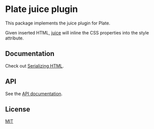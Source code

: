 # Plate juice plugin

This package implements the juice plugin for Plate.

Given inserted HTML, [juice](https://www.npmjs.com/package/juice) will inline the CSS properties into the style attribute.

## Documentation

Check out
[Serializing HTML](https://platejs.org/docs/serializing-html).

## API

See the [API documentation](https://plate-api.udecode.io/globals.html). 

## License

[MIT](../../../LICENSE)
